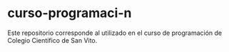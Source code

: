 # curso-programaci-n
Este repositorio corresponde al utilizado en el curso de programación de Colegio Científico de San Vito.
